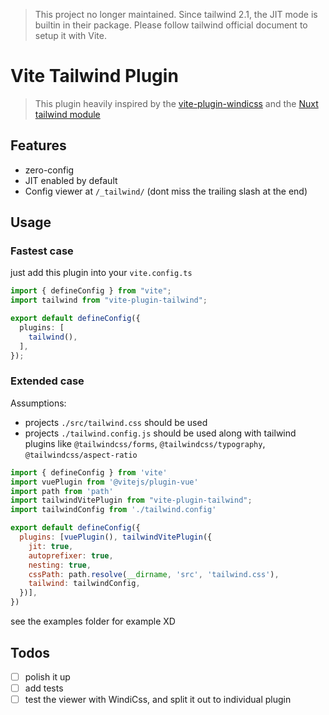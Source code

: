> This project no longer maintained. Since tailwind 2.1, the JIT mode is builtin in their package. Please follow tailwind official document to setup it with Vite.
# Vite Tailwind Plugin

> This plugin heavily inspired by the [vite-plugin-windicss](https://github.com/windicss/vite-plugin-windicss) and the [Nuxt tailwind module](https://tailwindcss.nuxtjs.org/)

## Features
- zero-config
- JIT enabled by default
- Config viewer at `/_tailwind/` (dont miss the trailing slash at the end)

## Usage

### Fastest case
just add this plugin into your `vite.config.ts`

```ts
import { defineConfig } from "vite";
import tailwind from "vite-plugin-tailwind";

export default defineConfig({
  plugins: [
    tailwind(),
  ],
});

```

### Extended case

Assumptions:

- projects `./src/tailwind.css` should be used
- projects `./tailwind.config.js` should be used along with tailwind plugins like `@tailwindcss/forms`, `@tailwindcss/typography`, `@tailwindcss/aspect-ratio`

```js
import { defineConfig } from 'vite'
import vuePlugin from '@vitejs/plugin-vue'
import path from 'path'
import tailwindVitePlugin from "vite-plugin-tailwind";
import tailwindConfig from './tailwind.config'

export default defineConfig({
  plugins: [vuePlugin(), tailwindVitePlugin({
    jit: true,
    autoprefixer: true,
    nesting: true,
    cssPath: path.resolve(__dirname, 'src', 'tailwind.css'),
    tailwind: tailwindConfig,
  })],
})
```

see the examples folder for example XD

## Todos
- [ ] polish it up
- [ ] add tests
- [ ] test the viewer with WindiCss, and split it out to individual plugin
